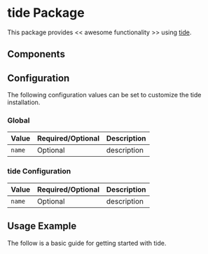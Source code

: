 # tide Package

This package provides << awesome functionality >> using [tide](https://INFO_NEEDED).

## Components

## Configuration

The following configuration values can be set to customize the tide installation.

### Global

| Value | Required/Optional | Description |
|-------|-------------------|-------------|
| `name` | Optional | description |

### tide Configuration

| Value | Required/Optional | Description |
|-------|-------------------|-------------|
| `name` | Optional | description |

## Usage Example

The follow is a basic guide for getting started with tide.
